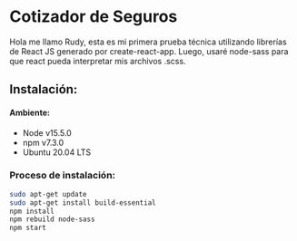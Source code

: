 # Cotizador de Seguros

Hola me llamo Rudy, esta es mi primera prueba técnica utilizando librerías de React JS generado por create-react-app.
Luego, usaré node-sass para que react pueda interpretar mis archivos .scss.


## Instalación:

#### Ambiente:
- Node v15.5.0
- npm v7.3.0
- Ubuntu 20.04 LTS

### Proceso de instalación:

```bash
sudo apt-get update
sudo apt-get install build-essential
npm install
npm rebuild node-sass
npm start
```
